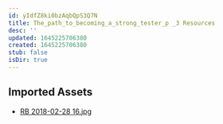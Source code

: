```yaml
---
id: yIdfZ8ki0bzAqbQpS3Q7N
title: The_path_to_becoming_a_strong_tester_p _3 Resources
desc: ''
updated: 1645225706380
created: 1645225706380
stub: false
isDir: true
---
```

## Imported Assets
- [RB 2018-02-28 16.jpg](/assets/rb-2018-02-28-16-IEf9zJ0azFba.jpg)
